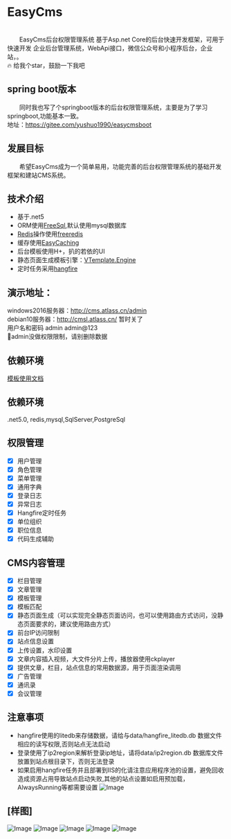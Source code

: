 <!--
 * @Author: your name
 * @Date: 2020-12-28 17:31:14
 * @LastEditTime: 2021-06-03 11:28:19
 * @LastEditors: Please set LastEditors
 * @Description: In User Settings Edit
 * @FilePath: \undefinede:\开源\Atlass开发框架\EasyCMS\README.md
-->

# EasyCms
&emsp;&emsp;<font face="黑体" color="#FF0000"></font>   
&emsp;&emsp;EasyCms后台权限管理系统 基于Asp.net Core的后台快速开发框架，可用于快速开发 企业后台管理系统，WebApi接口，微信公众号和小程序后台，企业站，。    
:fire: 给我个star，鼓励一下我吧
## spring boot版本
&emsp;&emsp;同时我也写了个springboot版本的后台权限管理系统，主要是为了学习springboot,功能基本一致。   
地址：https://gitee.com/yushuo1990/easycmsboot    
## 发展目标
&emsp;&emsp;希望EasyCms成为一个简单易用，功能完善的后台权限管理系统的基础开发框架和建站CMS系统。

## 技术介绍
+ 基于.net5
+ ORM使用[FreeSql](https://github.com/dotnetcore/FreeSql),默认使用mysql数据库
+ [Redis](https://github.com/tporadowski/redis)操作使用[freeredis](https://github.com/2881099/freeredis)
+ 缓存使用[EasyCaching](https://github.com/dotnetcore/EasyCaching)
+ 后台模板使用H+，扒的若依的UI
+ 静态页面生成模板引擎：[VTemplate.Engine](https://github.com/jasonyush/VTemplate.Engine)
+ 定时任务采用[hangfire](https://github.com/HangfireIO/Hangfire)
## 演示地址：
 windows2016服务器：http://cms.atlass.cn/admin   
 debian10服务器：http://cmsl.atlass.cn/  暂时关了   
用户名和密码 admin  admin@123    
 🛑admin没做权限限制，请别删除数据

## 依赖环境
  [模板使用文档](https://www.yuque.com/jasonyush/easycms/dorh3a)
## 依赖环境
 .net5.0, redis,mysql,SqlServer,PostgreSql
## 权限管理
+ [x] 用户管理
+ [x] 角色管理
+ [x] 菜单管理
+ [x] 通用字典
+ [x] 登录日志
+ [x] 异常日志
+ [x] Hangfire定时任务
+ [x] 单位组织
+ [x] 职位信息
+ [x] 代码生成辅助
## CMS内容管理
+ [x] 栏目管理
+ [x] 文章管理
+ [x] 模板管理
+ [x] 模板匹配
+ [x] 静态页面生成（可以实现完全静态页面访问，也可以使用路由方式访问，没静态页面要求的，建议使用路由方式）
+ [X] 前台IP访问限制
+ [X] 站点信息设置
+ [X] 上传设置，水印设置
+ [X] 文章内容插入视频，大文件分片上传，播放器使用ckplayer
+ [x] 提供文章，栏目，站点信息的常用数据源，用于页面渲染调用
+ [x] 广告管理
+ [x] 通讯录
+ [x] 会议管理
## 注意事项
+ hangfire使用的litedb来存储数据，请给与data/hangfire_litedb.db 数据文件相应的读写权限,否则站点无法启动
+ 登录使用了ip2region来解析登录ip地址，请将data/ip2region.db 数据库文件放置到站点根目录下，否则无法登录
+ 如果启用hangfire任务并且部署到IIS的化请注意应用程序池的设置，避免回收造成资源占用导致站点启动失败,其他的站点设置如启用预加载，AlwaysRunning等都需要设置
![Image](资料/IIS应用程序池配置.png)
## [样图]  
![Image](资料/Index.png)
![Image](资料/home.png)
![Image](资料/user.png)
![Image](资料/site.png)
![Image](资料/task.png)